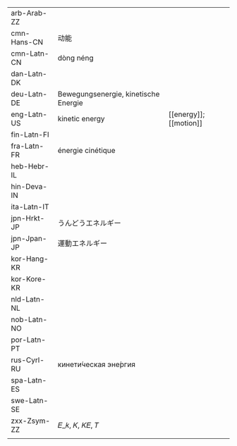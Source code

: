 | | | |
|-|-|-|
| arb-Arab-ZZ |  |  |
| cmn-Hans-CN | 动能 |  |
| cmn-Latn-CN | dòng néng |  |
| dan-Latn-DK |  |  |
| deu-Latn-DE | Bewegungsenergie, kinetische Energie |  |
| eng-Latn-US | kinetic energy | [[energy]]; [[motion]] |
| fin-Latn-FI |  |  |
| fra-Latn-FR | énergie cinétique |  |
| heb-Hebr-IL |  |  |
| hin-Deva-IN |  |  |
| ita-Latn-IT |  |  |
| jpn-Hrkt-JP | うんどうエネルギー |  |
| jpn-Jpan-JP | 運動エネルギー |  |
| kor-Hang-KR |  |  |
| kor-Kore-KR |  |  |
| nld-Latn-NL |  |  |
| nob-Latn-NO |  |  |
| por-Latn-PT |  |  |
| rus-Cyrl-RU | кинети́ческая эне́ргия |  |
| spa-Latn-ES |  |  |
| swe-Latn-SE |  |  |
| zxx-Zsym-ZZ | 𝐸_𝑘, 𝐾, 𝐾𝐸, 𝑇 |  |
|  |  |  |